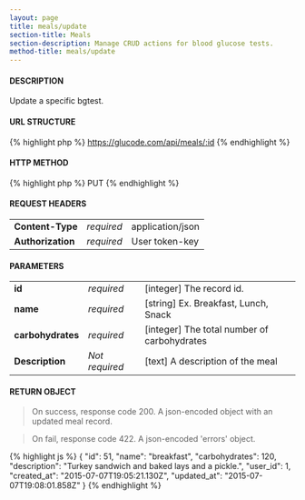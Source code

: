 ```yaml
---
layout: page
title: meals/update
section-title: Meals
section-description: Manage CRUD actions for blood glucose tests.
method-title: meals/update
---
```


#### DESCRIPTION
<p class="message">Update a specific bgtest.</p>

#### URL STRUCTURE
{% highlight php %}
https://glucode.com/api/meals/:id
{% endhighlight %}

#### HTTP METHOD
{% highlight php %}
PUT
{% endhighlight %}

#### REQUEST HEADERS
<table>
  <tbody>
    <tr>
      <td><strong>Content-Type</strong></td>
      <td><em>required</em></td>
      <td>application/json</td>
    </tr>
    <tr>
      <td><strong>Authorization</strong></td>
      <td><em>required</em></td>
      <td>User token-key</td>
    </tr>
  </tbody>
</table>

#### PARAMETERS
<table>
  <tbody>
    <tr>
      <td><strong>id</strong></td>
      <td><em>required</em></td>
      <td>[integer] The record id.</td>
    </tr>
    <tr>
      <td><strong>name</strong></td>
      <td><em>required</em></td>
      <td>[string] Ex. Breakfast, Lunch, Snack</td>
    </tr>
    <tr>
      <td><strong>carbohydrates</strong></td>
      <td><em>required</em></td>
      <td>[integer] The total number of carbohydrates</td>
    </tr>
    <tr>
      <td><strong>Description</strong></td>
      <td><em>Not required</em></td>
      <td>[text] A description of the meal</td>
    </tr>
  </tbody>
</table>

#### RETURN OBJECT
>On success, response code 200. A json-encoded object with an updated meal record.

>On fail, response code 422. A json-encoded 'errors' object.

{% highlight js %}
{
    "id": 51,
    "name": "breakfast",
    "carbohydrates": 120,
    "description": "Turkey sandwich and baked lays and a pickle.",
    "user_id": 1,
    "created_at": "2015-07-07T19:05:21.130Z",
    "updated_at": "2015-07-07T19:08:01.858Z"
}
{% endhighlight %}
